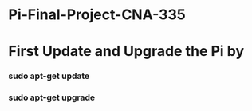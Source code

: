 # Pi-Final-Project-CNA-335

# First Update and Upgrade the Pi by 
### sudo apt-get update
### sudo apt-get upgrade
